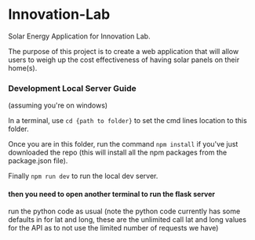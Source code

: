 # Innovation-Lab
Solar Energy Application for Innovation Lab.

The purpose of this project is to create a web application that will allow users to weigh up the cost effectiveness of having solar panels on their home(s).

### Development Local Server Guide

(assuming you're on windows)

In a terminal, use ``cd {path to folder}`` to set the cmd lines location to this folder.

Once you are in this folder, run the command ``npm install`` if you've just downloaded the repo (this will install all the npm packages from the package.json file).

Finally ``npm run dev`` to run the local dev server.

#### then you need to open another terminal to run the flask server
run the python code as usual
(note the python code currently has some defaults in for lat and long, these are the unlimited call lat and long values for the API as to not use the limited number of requests we have)

